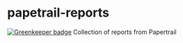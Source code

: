 # papetrail-reports

[![Greenkeeper badge](https://badges.greenkeeper.io/telemark/papetrail-reports.svg)](https://greenkeeper.io/)
Collection of reports from Papertrail
